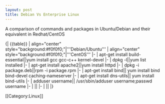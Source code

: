 ```yaml
---
layout: post 
title: Debian Vs Enterprise Linux
---
```


A comparison of commands and packages in Ubuntu/Debian and their equivalent in Redhat/CentOS

{| {{table}}
| align="center" style="background:#f0f0f0;"|'''Debian/Ubuntu'''
| align="center" style="background:#f0f0f0;"|'''CentOS'''
|-
| apt-get install build-essential||yum install gcc gcc-c++ kernel-devel
|-
| dpkg -l||yum list installed
|-
| apt-get install apache2||yum install httpd
|-
| dpkg -i package.deb||rpm -i package.rpm
|-
| apt-get install bind|| yum install bind bind-devel caching-nameserver
|-
| apt-get install dns-utils|| yum install bind-utils
|-
| adduser username|| /usr/sbin/adduser username;passwd username
|-
| ||
|-
| ||
|}


[[Category:Linux]]
